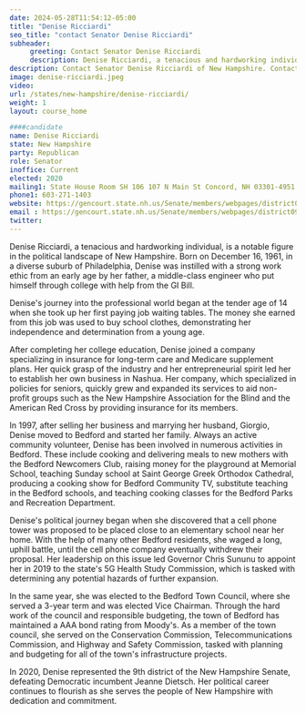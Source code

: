 ```yaml
---
date: 2024-05-28T11:54:12-05:00
title: "Denise Ricciardi"
seo_title: "contact Senator Denise Ricciardi"
subheader:
     greeting: Contact Senator Denise Ricciardi
     description: Denise Ricciardi, a tenacious and hardworking individual, is a notable figure in the political landscape of New Hampshire. In 2020, Denise represented the 9th district of the New Hampshire Senate
description: Contact Senator Denise Ricciardi of New Hampshire. Contact information for Denise Ricciardi includes email address, phone number, and mailing address.
image: denise-ricciardi.jpeg
video:
url: /states/new-hampshire/denise-ricciardi/
weight: 1
layout: course_home

####candidate
name: Denise Ricciardi
state: New Hampshire
party: Republican
role: Senator
inoffice: Current
elected: 2020
mailing1: State House Room SH 106 107 N Main St Concord, NH 03301-4951
phone1: 603-271-1403
website: https://gencourt.state.nh.us/Senate/members/webpages/district09.aspx/
email : https://gencourt.state.nh.us/Senate/members/webpages/district09.aspx/
twitter:
---
```

Denise Ricciardi, a tenacious and hardworking individual, is a notable figure in the political landscape of New Hampshire. Born on December 16, 1961, in a diverse suburb of Philadelphia, Denise was instilled with a strong work ethic from an early age by her father, a middle-class engineer who put himself through college with help from the GI Bill.

Denise's journey into the professional world began at the tender age of 14 when she took up her first paying job waiting tables. The money she earned from this job was used to buy school clothes, demonstrating her independence and determination from a young age.

After completing her college education, Denise joined a company specializing in insurance for long-term care and Medicare supplement plans. Her quick grasp of the industry and her entrepreneurial spirit led her to establish her own business in Nashua. Her company, which specialized in policies for seniors, quickly grew and expanded its services to aid non-profit groups such as the New Hampshire Association for the Blind and the American Red Cross by providing insurance for its members.

In 1997, after selling her business and marrying her husband, Giorgio, Denise moved to Bedford and started her family. Always an active community volunteer, Denise has been involved in numerous activities in Bedford. These include cooking and delivering meals to new mothers with the Bedford Newcomers Club, raising money for the playground at Memorial School, teaching Sunday school at Saint George Greek Orthodox Cathedral, producing a cooking show for Bedford Community TV, substitute teaching in the Bedford schools, and teaching cooking classes for the Bedford Parks and Recreation Department.

Denise's political journey began when she discovered that a cell phone tower was proposed to be placed close to an elementary school near her home. With the help of many other Bedford residents, she waged a long, uphill battle, until the cell phone company eventually withdrew their proposal. Her leadership on this issue led Governor Chris Sununu to appoint her in 2019 to the state's 5G Health Study Commission, which is tasked with determining any potential hazards of further expansion.

In the same year, she was elected to the Bedford Town Council, where she served a 3-year term and was elected Vice Chairman. Through the hard work of the council and responsible budgeting, the town of Bedford has maintained a AAA bond rating from Moody's. As a member of the town council, she served on the Conservation Commission, Telecommunications Commission, and Highway and Safety Commission, tasked with planning and budgeting for all of the town's infrastructure projects.

In 2020, Denise represented the 9th district of the New Hampshire Senate, defeating Democratic incumbent Jeanne Dietsch. Her political career continues to flourish as she serves the people of New Hampshire with dedication and commitment.
